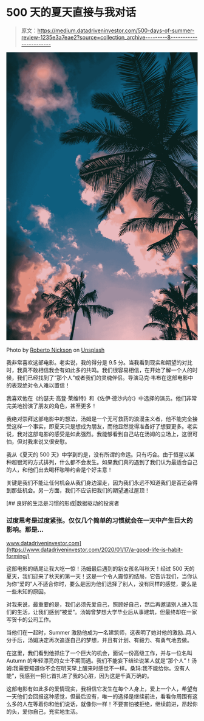 # 500 天的夏天直接与我对话

> 原文：<https://medium.datadriveninvestor.com/500-days-of-summer-review-1235e3a7eae2?source=collection_archive---------8----------------------->

![](img/6d6e0971e270ad30b03abef728a5f917.png)

Photo by [Roberto Nickson](https://unsplash.com/@rpnickson?utm_source=unsplash&utm_medium=referral&utm_content=creditCopyText) on [Unsplash](https://unsplash.com/s/photos/summer?utm_source=unsplash&utm_medium=referral&utm_content=creditCopyText)

我非常喜欢这部电影。老实说，我的得分是 9.5 分。当我看到现实和期望的对比时，我真不敢相信我会有如此多的共鸣。我们很容易相信，在开始了解一个人的时候，我们已经找到了“那个人”或者我们的灵魂伴侣。导演马克·韦布在这部电影中的表现绝对令人难以置信！

我喜欢他在《约瑟夫·高登·莱维特》和《佐伊·德沙内尔》中选择的演员。他们非常完美地扮演了朋友的角色，甚至更多！

我绝对崇拜这部电影中的想法，汤姆是一个无可救药的浪漫主义者，他不能完全接受这样一个事实，即夏天只是想成为朋友，而他显然觉得准备好了想要更多。老实说，我对这部电影的感受是如此强烈。我能够看到自己站在汤姆的立场上，这很可怕，但对我来说又很安慰。

我从《夏天的 500 天》中学到的是，没有所谓的命运。只有巧合。由于恒星以某种超银河的方式排列，什么都不会发生。如果我们真的遇到了我们认为最适合自己的人，和他们出去喝杯咖啡约会是个好主意！

关键是我们不能让任何机会从我们身边溜走，因为我们永远不知道我们是否还会得到那些机会。另一方面，我们不应该把我们的期望通过屋顶！

[](https://www.datadriveninvestor.com/2020/01/17/a-good-life-is-habit-forming/) [## 良好的生活是习惯的形成|数据驱动的投资者

### 过度思考是过度紧张。仅仅几个简单的习惯就会在一天中产生巨大的影响。那是…

www.datadriveninvestor.com](https://www.datadriveninvestor.com/2020/01/17/a-good-life-is-habit-forming/) 

这部电影的结尾让我大吃一惊！汤姆最后遇到的新女孩名叫秋天！经过 500 天的夏天，我们迎来了秋天的第一天！这是一个令人震惊的结局，它告诉我们，当你认为你“爱的”人不适合你时，要么是因为他们选择了别人，没有同样的感觉，要么是一些未知的原因。

对我来说，最重要的是，我们必须先爱自己，照顾好自己，然后再邀请别人进入我们的生活，让我们感到“被爱”。汤姆曾梦想大学毕业后从事建筑，但最终却在一家写贺卡的公司工作。

当他们在一起时，Summer 激励他成为一名建筑师，这表明了她对他的激励..两人分手后，汤姆决定再次追逐自己的梦想，并且有计划、有毅力、有勇气地去做。

在这里，我们看到他抓住了一个巨大的机会，面试一份高级工作，并与一位名叫 Autumn 的年轻漂亮的女士不期而遇。我们不能妄下结论说某人就是“那个人”！汤姆:我需要知道你不会在明天早上醒来时感觉不一样。桑玛:我不能给你。没有人能”，我感到一把匕首扎进了我的心脏，因为这是千真万确的。

这部电影有如此多的爱情现实，我相信它发生在每个人身上，爱上一个人，希望有一天他们会回报这种感觉，但最后没有，唯一的选择是继续前进，看看你周围有这么多的人在等着你和他们说话，就像你一样！不要害怕被拒绝，继续前进，昂起你的头，爱你自己，充实地生活。